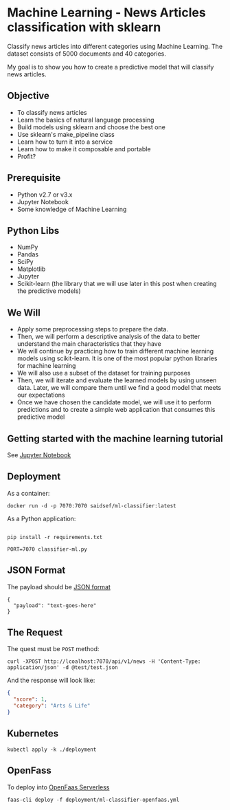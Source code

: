 # Machine Learning - News Articles classification with sklearn

Classify news articles into different categories using Machine Learning.  The dataset consists of 5000 documents and 40 categories.

My goal is to show you how to create a predictive model that will classify news articles.

## Objective

- To classify news articles
- Learn the basics of natural language processing
- Build models using sklearn and choose the best one
- Use sklearn's make_pipeline class
- Learn how to turn it into a service
- Learn how to make it composable and portable
- Profit?

## Prerequisite

- Python v2.7 or v3.x
- Jupyter Notebook
- Some knowledge of Machine Learning

## Python Libs

- NumPy
- Pandas
- SciPy
- Matplotlib
- Jupyter
- Scikit-learn (the library that we will use later in this post when creating the predictive models)

## We Will 
 - Apply some preprocessing steps to prepare the data.
 - Then, we will perform a descriptive analysis of the data to better understand the main characteristics that they have
 - We will continue by practicing how to train different machine learning models using scikit-learn. It is one of the most popular python libraries for machine learning 
 - We will also use a subset of the dataset for training purposes
 - Then, we will iterate and evaluate the learned models by using unseen data. Later, we will compare them until we find a good model that meets our expectations
 - Once we have chosen the candidate model, we will use it to perform predictions and to create a simple web application that consumes this predictive model

## Getting started with the machine learning tutorial

See [Jupyter Notebook](news-clf-ml.ipynb)

## Deployment

As a container:

```shell
docker run -d -p 7070:7070 saidsef/ml-classifier:latest
```

As a Python application:

```shell

pip install -r requirements.txt

PORT=7070 classifier-ml.py
```

## JSON Format

The payload should be [JSON format](test/test.json)

```shell
{
  "payload": "text-goes-here"
}
```

## The Request

The quest must be `POST` method:

```shell
curl -XPOST http://lcoalhost:7070/api/v1/news -H 'Content-Type: application/json' -d @test/test.json
```

And the response will look like:

```json
{
  "score": 1,
  "category": "Arts & Life"
}
```

## Kubernetes

```shell
kubectl apply -k ./deployment
```

## OpenFass

To deploy into [OpenFaas Serverless](https://github.com/openfaas/faas)

```shell
faas-cli deploy -f deployment/ml-classifier-openfaas.yml
```
